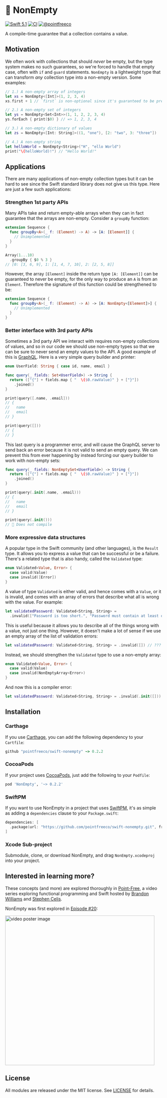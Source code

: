 # 🎁 NonEmpty

[![Swift 5.1](https://img.shields.io/badge/swift-5.1-ED523F.svg?style=flat)](https://swift.org/download/)
[![CI](https://github.com/pointfreeco/swift-nonempty/workflows/CI/badge.svg)](https://actions-badge.atrox.dev/pointfreeco/swift-nonempty/goto)
[![@pointfreeco](https://img.shields.io/badge/contact-@pointfreeco-5AA9E7.svg?style=flat)](https://twitter.com/pointfreeco)

A compile-time guarantee that a collection contains a value.

## Motivation

We often work with collections that should _never_ be empty, but the type system makes no such guarantees, so we're forced to handle that empty case, often with `if` and `guard` statements. `NonEmpty` is a lightweight type that can transform _any_ collection type into a non-empty version. Some examples:

```swift
// 1.) A non-empty array of integers
let xs = NonEmpty<[Int]>(1, 2, 3, 4)
xs.first + 1 // `first` is non-optional since it's guaranteed to be present

// 2.) A non-empty set of integers
let ys = NonEmpty<Set<Int>>(1, 1, 2, 2, 3, 4)
ys.forEach { print($0) } // => 1, 2, 3, 4

// 3.) A non-empty dictionary of values
let zs = NonEmpty<[Int: String]>((1, "one"), [2: "two", 3: "three"])

// 4.) A non-empty string
let helloWorld = NonEmpty<String>("H", "ello World")
print("\(helloWorld)!") // "Hello World!"
```

## Applications

There are many applications of non-empty collection types but it can be hard to see since the Swift standard library does not give us this type. Here are just a few such applications:

### Strengthen 1st party APIs

Many APIs take and return empty-able arrays when they can in fact guarantee that the arrays are non-empty. Consider a `groupBy` function:

```swift
extension Sequence {
  func groupBy<A>(_ f: (Element) -> A) -> [A: [Element]] {
    // Unimplemented
  }
}

Array(1...10)
  .groupBy { $0 % 3 }
// [0: [3, 6, 9], 1: [1, 4, 7, 10], 2: [2, 5, 8]]
```

However, the array `[Element]` inside the return type `[A: [Element]]` can be guaranteed to never be empty, for the only way to produce an `A` is from an `Element`. Therefore the signature of this function could be strengthened to be:

```swift
extension Sequence {
  func groupBy<A>(_ f: (Element) -> A) -> [A: NonEmpty<[Element]>] {
    // Unimplemented
  }
}
```

### Better interface with 3rd party APIs

Sometimes a 3rd party API we interact with requires non-empty collections of values, and so in our code we should use non-empty types so that we can be sure to never send an empty values to the API. A good example of this is [GraphQL](https://graphql.org/). Here is a very simple query builder and printer:

```swift
enum UserField: String { case id, name, email }

func query(_ fields: Set<UserField>) -> String {
  return (["{"] + fields.map { "  \($0.rawValue)" } + ["}"])
    .joined()
}

print(query([.name, .email]))
// {
//   name
//   email
// }

print(query([]))
// {
// }
```

This last query is a programmer error, and will cause the GraphQL server to send back an error because it is not valid to send an empty query. We can prevent this from ever happening by instead forcing our query builder to work with non-empty sets:

```swift
func query(_ fields: NonEmptySet<UserField>) -> String {
  return (["{"] + fields.map { "  \($0.rawValue)" } + ["}"])
    .joined()
}

print(query(.init(.name, .email)))
// {
//   name
//   email
// }

print(query(.init()))
// 🛑 Does not compile
```

### More expressive data structures

A popular type in the Swift community (and other languages), is the `Result` type. It allows you to express a value that can be successful or be a failure. There's a related type that is also handy, called the `Validated` type:

```swift
enum Validated<Value, Error> {
  case valid(Value)
  case invalid([Error])
}
```

A value of type `Validated` is either valid, and hence comes with a `Value`, or it is invalid, and comes with an array of errors that describe what all is wrong with the value. For example:

```swift
let validatedPassword: Validated<String, String> =
  .invalid(["Password is too short.", "Password must contain at least one number."])
```

This is useful because it allows you to describe all of the things wrong with a value, not just one thing. However, it doesn't make a lot of sense if we use an empty array of the list of validation errors:

```swift
let validatedPassword: Validated<String, String> = .invalid([]) // ???
```

Instead, we should strengthen the `Validated` type to use a non-empty array:

```swift
enum Validated<Value, Error> {
  case valid(Value)
  case invalid(NonEmptyArray<Error>)
}
```

And now this is a compiler error:

```swift
let validatedPassword: Validated<String, String> = .invalid(.init([])) // 🛑
```

## Installation

### Carthage

If you use [Carthage](https://github.com/Carthage/Carthage), you can add the following dependency to your `Cartfile`:

``` ruby
github "pointfreeco/swift-nonempty" ~> 0.2.2
```

### CocoaPods

If your project uses [CocoaPods](https://cocoapods.org), just add the following to your `Podfile`:

``` ruby
pod 'NonEmpty', '~> 0.2.2'
```

### SwiftPM

If you want to use NonEmpty in a project that uses [SwiftPM](https://swift.org/package-manager/), it's as simple as adding a `dependencies` clause to your `Package.swift`:

``` swift
dependencies: [
  .package(url: "https://github.com/pointfreeco/swift-nonempty.git", from: "0.2.2")
]
```

### Xcode Sub-project

Submodule, clone, or download NonEmpty, and drag `NonEmpty.xcodeproj` into your project.

## Interested in learning more?

These concepts (and more) are explored thoroughly in [Point-Free](https://www.pointfree.co), a video series exploring functional programming and Swift hosted by [Brandon Williams](https://twitter.com/mbrandonw) and [Stephen Celis](https://twitter.com/stephencelis).

NonEmpty was first explored in [Episode #20](https://www.pointfree.co/episodes/ep20-nonempty):

<a href="https://www.pointfree.co/episodes/ep20-nonempty">
  <img alt="video poster image" src="https://d1hf1soyumxcgv.cloudfront.net/0020-nonempty/poster.jpg" width="480">
</a>

## License

All modules are released under the MIT license. See [LICENSE](LICENSE) for details.
